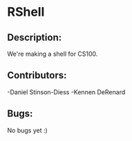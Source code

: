 # RShell

## Description:
We're making a shell for CS100.

## Contributors:
-Daniel Stinson-Diess
-Kennen DeRenard

## Bugs:
No bugs yet :)
